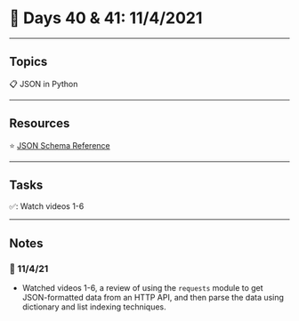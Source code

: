 # :calendar: Days 40 & 41: 11/4/2021

---

## Topics

:clipboard: JSON in Python

---

## Resources

:star: [JSON Schema Reference](https://json-schema.org)

---

## Tasks

:white_check_mark:: Watch videos 1-6

---

## Notes

### :notebook: 11/4/21

- Watched videos 1-6, a review of using the `requests` module to get JSON-formatted data from an HTTP API, and then parse the data using dictionary and list indexing techniques.

